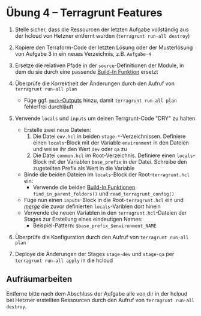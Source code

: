 # Übung 4 – Terragrunt Features

1. Stelle sicher, dass die Ressourcen der letzten Aufgabe vollständig aus der hcloud von Hetzner entfernt wurden (`terragrunt run-all destroy`)

1. Kopiere den Terraform-Code der letzten Lösung oder der Musterlösung von Aufgabe 3 in ein neues Verzeichnis, z.B. `Aufgabe-4`

1. Ersetze die relativen Pfade in der `source`-Definitionen der Module, in dem du sie durch eine passende [Build-In Funktion](https://terragrunt.gruntwork.io/docs/reference/built-in-functions/) ersetzt

1. Überprüfe die Korrektheit der Änderungen durch den Aufruf von  `terragrunt run-all plan`
    - Füge ggf. [`mock`-Outputs](https://terragrunt.gruntwork.io/docs/features/execute-terraform-commands-on-multiple-modules-at-once/#unapplied-dependency-and-mock-outputs) hinzu, damit `terragrunt run-all plan` fehlerfrei durchläuft

1. Verwende `locals` und `inputs` um deinen Terrgrunt-Code "DRY" zu halten
    - Erstelle zwei neue Dateien:
        1. Die Datei `env.hcl` in beiden `stage-*`-Verzeichnissen. Definiere einen `locals`-Block mit der Variable `environment` in den Dateien und weise ihr den Wert `dev` oder `qa` zu
        2. Die Datei `common.hcl` im Root-Verzeichnis. Definiere einen `locals`-Block mit der Variablen `base_prefix` in der Datei. Schreibe den zugeteilten Prefix als Wert in die Variable
    - Binde die beiden Dateien im `locals`-Block der Root-`terragrunt.hcl` ein:
        - Verwende die beiden [Build-In Funktionen](https://terragrunt.gruntwork.io/docs/reference/built-in-functions/) `find_in_parent_folders()` und `read_terragrunt_config()`
    - Füge nun einen `inputs`-Block in die Root-`terragrunt.hcl` ein und [*merge*](https://terragrunt.gruntwork.io/docs/rfc/imports/#read_terragrunt_config-helper-function) die zuvor definierten `locals`-Variblen dort hinein
    - Verwende die neuen Variablen in den `terragrunt.hcl`-Dateien der Stages zur Erstellung eines eindeutigen Names:
        - Beispiel-Pattern: `$base_prefix_$environment_NAME`

1. Überprüfe die Konfiguration durch den Aufruf von `terragrunt run-all plan`

1. Deploye die Änderungen der Stages `stage-dev` und `stage-qa` per `terragrunt run-all apply` in die hcloud

## Aufräumarbeiten

Entferne bitte nach dem Abschluss der Aufgabe alle von dir in der hcloud bei Hetzner erstellten Ressourcen durch den Aufruf von `terragrunt run-all destroy`.
